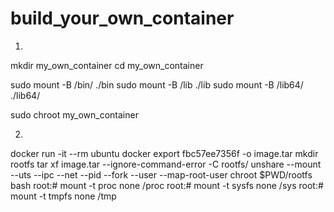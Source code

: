 # build_your_own_container

 1. 
 mkdir my_own_container
 cd my_own_container

 sudo mount -B /bin/ ./bin
 sudo mount -B /lib ./lib
 sudo mount -B /lib64/ ./lib64/

 sudo chroot my_own_container

2.
docker run -it --rm ubuntu
docker export fbc57ee7356f -o image.tar
mkdir rootfs
tar xf image.tar --ignore-command-error -C rootfs/
unshare --mount --uts --ipc --net --pid --fork --user --map-root-user chroot $PWD/rootfs bash
root:# mount -t proc none /proc
root:# mount -t sysfs none /sys
root:# mount -t tmpfs none /tmp
